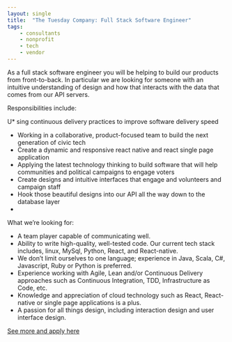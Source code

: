 ```yaml
---
layout: single
title:  "The Tuesday Company: Full Stack Software Engineer"
tags: 
    - consultants
    - nonprofit
    - tech
    - vendor
---
```


As a full stack software engineer you will be helping to build our products from front-to-back. In particular we are looking for someone with an intuitive understanding of design and how that interacts with the data that comes from our API servers.

Responsibilities include:

U* sing continuous delivery practices to improve software delivery speed
* Working in a collaborative, product-focused team to build the next generation of civic tech
* Create a dynamic and responsive react native and react single page application
* Applying the latest technology thinking to build software that will help communities and political campaigns to engage voters
* Create designs and intuitive interfaces that engage and volunteers and campaign staff
* Hook those beautiful designs into our API all the way down to the database layer
* 
What we’re looking for:

* A team player capable of communicating well.
* Ability to write high-quality, well-tested code. Our current tech stack includes, linux, MySql, Python, React, and React-native.
* We don’t limit ourselves to one language; experience in Java, Scala, C#, Javascript, Ruby or Python is preferred.
* Experience working with Agile, Lean and/or Continuous Delivery approaches such as Continuous Integration, TDD, Infrastructure as Code, etc.
* Knowledge and appreciation of cloud technology such as React, React-native or single page applications is a plus.
* A passion for all things design, including interaction design and user interface design.

[See more and apply here](https://www.tuesdaycompany.com/jobs?mc_cid=00e77e7410&mc_eid=507190785f)
